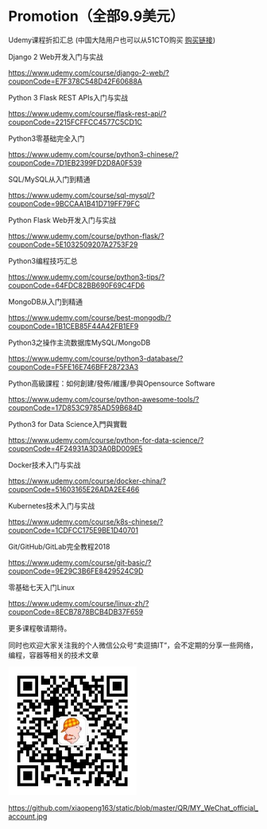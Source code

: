 # Promotion（全部9.9美元）

Udemy课程折扣汇总 (中国大陆用户也可以从51CTO购买 [购买链接](https://github.com/udemy-course/Promotion/blob/master/51cto.md))


Django 2 Web开发入门与实战

https://www.udemy.com/course/django-2-web/?couponCode=E7F378C548D42F60688A

Python 3 Flask REST APIs入门与实战

https://www.udemy.com/course/flask-rest-api/?couponCode=2215FCFFCC4577C5CD1C

Python3零基础完全入门

https://www.udemy.com/course/python3-chinese/?couponCode=7D1EB2399FD2D8A0F539


SQL/MySQL从入门到精通

https://www.udemy.com/course/sql-mysql/?couponCode=9BCCAA1B41D719FF79FC

Python Flask Web开发入门与实战

https://www.udemy.com/course/python-flask/?couponCode=5E1032509207A2753F29



Python3编程技巧汇总

https://www.udemy.com/course/python3-tips/?couponCode=64FDC82BB690F69C4FD6



MongoDB从入门到精通

https://www.udemy.com/course/best-mongodb/?couponCode=1B1CEB85F44A42FB1EF9

Python3之操作主流数据库MySQL/MongoDB

https://www.udemy.com/course/python3-database/?couponCode=F5FE16E746BFF28723A3

Python高級課程：如何創建/發佈/維護/參與Opensource Software

https://www.udemy.com/course/python-awesome-tools/?couponCode=17D853C9785AD59B684D

Python3 for Data Science入門與實戰

https://www.udemy.com/course/python-for-data-science/?couponCode=4F24931A3D3A0BD009E5



Docker技术入门与实战

https://www.udemy.com/course/docker-china/?couponCode=51603165E26ADA2EE466

Kubernetes技术入门与实战

https://www.udemy.com/course/k8s-chinese/?couponCode=1CDFCC175E9BE1D40701

Git/GitHub/GitLab完全教程2018

https://www.udemy.com/course/git-basic/?couponCode=9E29C3B6FE8429524C9D

零基础七天入门Linux

https://www.udemy.com/course/linux-zh/?couponCode=8ECB7878BCB4DB37F659

更多课程敬请期待。

同时也欢迎大家关注我的个人微信公众号“卖逗搞IT“，会不定期的分享一些网络，编程，容器等相关的技术文章

![image](https://github.com/xiaopeng163/static/blob/master/QR/MY_WeChat_official_account.jpg)

https://github.com/xiaopeng163/static/blob/master/QR/MY_WeChat_official_account.jpg
